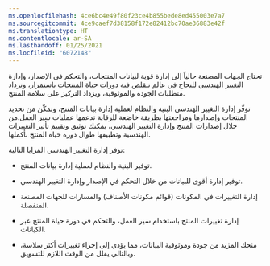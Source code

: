 ```yaml
---
ms.openlocfilehash: 4ce6bc4e49f80f23ce4b855bede8ed455003e7a7
ms.sourcegitcommit: 4ce9caef7d38158f172e82412bc70ae36883e42f
ms.translationtype: HT
ms.contentlocale: ar-SA
ms.lasthandoff: 01/25/2021
ms.locfileid: "6072148"
---
```

تحتاج الجهات المصنعة حالياً إلى إدارة قوية لبيانات المنتجات، والتحكم في الإصدار، وإدارة التغيير الهندسي للنجاح في عالم تتقلص فيه دورات حياة المنتجات باستمرار، وتزداد متطلبات الجودة والموثوقية، ويزداد التركيز على سلامة المنتج.

توفّر إدارة التغيير الهندسي البنية والنظام لعملية إدارة بيانات المنتج، وتمكّن من تحديد المنتجات وإصدارها ومراجعتها بطريقة خاضعة للرقابة تدعمها عمليات سير العمل.من خلال إصدارات المنتج وإدارة التغيير الهندسي، يمكنك توثيق وتقييم تأثير التغييرات الهندسية وتطبيقها طوال دورة حياة المنتج بأكملها.

توفر إدارة التغيير الهندسي المزايا التالية:

- توفير البنية والنظام لعملية إدارة بيانات المنتج. 

- توفير إدارة أقوى للبيانات من خلال التحكم في الإصدار وإدارة التغيير الهندسي. 

- إدارة التغييرات في المكونات (قوائم مكونات الأصناف) والمسارات للجهات المصنعة المنفصلة. 

- إدارة تغييرات المنتج باستخدام سير العمل، والتحكم في دورة حياة المنتج عبر الكيانات. 

- منحك المزيد من جودة وموثوقية البيانات، مما يؤدي إلى إجراء تغييرات أكثر سلاسة، وبالتالي يقلل من الوقت اللازم للتسويق.


